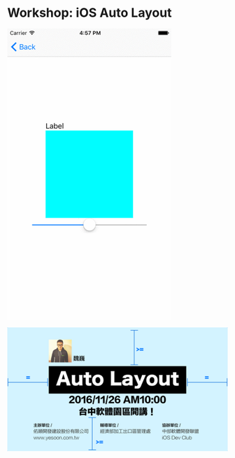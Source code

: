 # Workshop: iOS Auto Layout

![](https://raw.githubusercontent.com/harriswan9a/iOS-AutoLayoutSimple/master/screenshot/output.gif)

![](https://raw.githubusercontent.com/harriswan9a/iOS-AutoLayoutSimple/master/20161126banner_large.png)